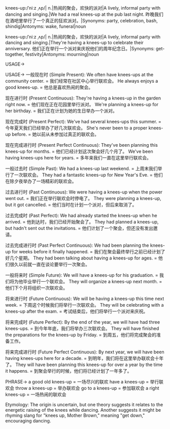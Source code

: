 knees-up:/ˈniːz ˌʌp/| n.|热闹的聚会，欢快的派对|A lively, informal party with dancing and singing.|We had a real knees-up at the pub last night. 昨晚我们在酒吧里举行了一个真正的狂欢派对。|Synonyms: party, celebration, bash, shindig|Antonyms: wake, funeral|noun

knees-up:/ˈniːz ˌʌp/| n.|热闹的聚会，欢快的派对|A lively, informal party with dancing and singing.|They're having a knees-up to celebrate their anniversary. 他们正在举行一个派对来庆祝他们的周年纪念日。|Synonyms: get-together, festivity|Antonyms: mourning|noun


USAGE->

USAGE->
一般现在时 (Simple Present):
We often have knees-ups at the community center. = 我们经常在社区中心举行联欢会。
He always enjoys a good knees-up. = 他总是喜欢热闹的聚会。

现在进行时 (Present Continuous):
They're having a knees-up in the garden right now. = 他们现在正在花园里举行派对。
We're planning a knees-up for her birthday. = 我们正在计划为她的生日举办一个派对。

现在完成时 (Present Perfect):
We've had several knees-ups this summer. = 今年夏天我们已经举办了好几次联欢会。
She's never been to a proper knees-up before. = 她以前从未参加过真正的联欢会。

现在完成进行时 (Present Perfect Continuous):
They've been planning this knees-up for months. = 他们已经计划这次聚会好几个月了。
We've been having knees-ups here for years. = 多年来我们一直在这里举行联欢会。

一般过去时 (Simple Past):
We had a knees-up last weekend. = 上周末我们举行了一次联欢会。
They had a fantastic knees-up for New Year's Eve. = 他们在除夕夜举办了一场精彩的联欢会。


过去进行时 (Past Continuous):
We were having a knees-up when the power went out. = 我们正在举行联欢会时停电了。
They were planning a knees-up, but it got cancelled. = 他们当时在计划一个派对，但后来取消了。

过去完成时 (Past Perfect):
We had already started the knees-up when he arrived. = 他到达时，我们已经开始聚会了。
They had planned a knees-up, but hadn't sent out the invitations. = 他们计划了一个聚会，但还没有发出邀请。


过去完成进行时 (Past Perfect Continuous):
We had been planning the knees-up for weeks before it finally happened. = 我们在聚会最终举行之前已经计划了好几个星期。
They had been talking about having a knees-up for ages. = 他们很久以前就一直在谈论要举行一次聚会。


一般将来时 (Simple Future):
We will have a knees-up for his graduation. = 我们将为他毕业举行一个联欢会。
They will organize a knees-up next month. = 他们下个月将组织一次联欢会。

将来进行时 (Future Continuous):
We will be having a knees-up this time next week. = 下周这个时候我们将举行一次联欢会。
They will be celebrating with a knees-up after the exam. = 考试结束后，他们将举行一个派对来庆祝。


将来完成时 (Future Perfect):
By the end of the year, we will have had three knees-ups. = 到今年年底，我们将举办三次联欢会。
They will have finished the preparations for the knees-up by Friday. = 到周五，他们将完成聚会的准备工作。


将来完成进行时 (Future Perfect Continuous):
By next year, we will have been having knees-ups here for a decade. = 到明年，我们将在这里举办联欢会十年了。
They will have been planning this knees-up for over a year by the time it happens. = 到聚会举行的时候，他们将已经计划了一年多了。



PHRASE->
a good old knees-up = 一场尽兴的联欢
have a knees-up = 举行联欢会
throw a knees-up = 举办联欢会
go to a knees-up = 参加联欢会
a right knees-up = 一场热闹的联欢会


Etymology:  The origin is uncertain, but one theory suggests it relates to the energetic raising of the knees while dancing.  Another suggests it might be rhyming slang for "knees up, Mother Brown," meaning "get down," encouraging dancing.
